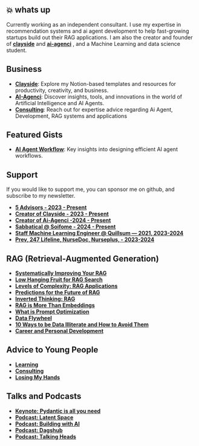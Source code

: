 ## 💥 whats up

Currently working as an independent consultant. I use my expertise in recommendation systems and ai agent development to help fast-growing startups build out their RAG applications.
I am also the creator and founder of **[clayside](https://clayside.co)** and  **[ai-agenci](https://ai-agenci.com)** , and a Machine Learning and data science student.

##  Business
- **[Clayside](https://clayside.co)**: Explore my Notion-based templates and resources for productivity, creativity, and business.
- **[AI-Agenci](https://ai-agenci.com)**: Discover insights, tools, and innovations in the world of Artificial Intelligence and AI Agents.
- **[Consulting](https://ai-agenci.com/blog)**: Reach out for expertise advice regarding  Ai Agent, Development, RAG systems  and applications

##  Featured Gists
- **[AI Agent Workflow](/)**: Key insights into designing efficient AI agent workflows.
       
## Support
If you would like to support me, you can sponsor me on github, and subscribe to my newsletter.
- **[5 Advisors - 2023 - Present]()**
- **[Creator of Clayside  - 2023 - Present]()**
- **[Creator of Ai-Agenci  -2024 - Present]()**
- **[Sabbatical @ Soifome - 2024 - Present]()**
- **[Staff Machine Learning Engineer @ Quillsum — 2021, 2023-2024]()**
- **[Prev, 247 Lifeline, NurseDoc, Nurseplus, - 2023-2024]()**

## RAG (Retrieval-Augmented Generation)
- **[Systematically Improving Your RAG]()**
- **[Low Hanging Fruit for RAG Search]()**
- **[Levels of Complexity: RAG Applications]()**
- **[Predictions for the Future of RAG]()**
- **[Inverted Thinking: RAG]()**
- **[RAG is More Than Embeddings]()**
- **[What is Prompt Optimization]()**
- **[Data Flywheel]()**
- **[10 Ways to be Data Illiterate and How to Avoid Them]()**
- **[Career and Personal Development]()**

## Advice to Young People
- **[Learning]()**
- **[Consulting]()**
- **[Losing My Hands]()**

## Talks and Podcasts
- **[Keynote: Pydantic is all you need](https://clayside.co)**
- **[Podcast: Latent Space](https://clayside.co)**
- **[Podcast: Building with AI](https://clayside.co)**
- **[Podcast: Dagshub](https://clayside.co)**
- **[Podcast: Talking Heads](https://clayside.co)**
